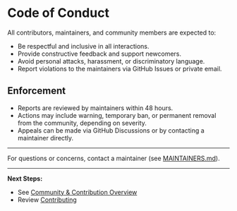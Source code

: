 # Code of Conduct

All contributors, maintainers, and community members are expected to:

- Be respectful and inclusive in all interactions.
- Provide constructive feedback and support newcomers.
- Avoid personal attacks, harassment, or discriminatory language.
- Report violations to the maintainers via GitHub Issues or private email.

## Enforcement

- Reports are reviewed by maintainers within 48 hours.
- Actions may include warning, temporary ban, or permanent removal from the community, depending on severity.
- Appeals can be made via GitHub Discussions or by contacting a maintainer directly.

---

For questions or concerns, contact a maintainer (see [MAINTAINERS.md](MAINTAINERS.md)).

---

**Next Steps:**

- See [Community & Contribution Overview](README.md)
- Review [Contributing](CONTRIBUTING.md)
